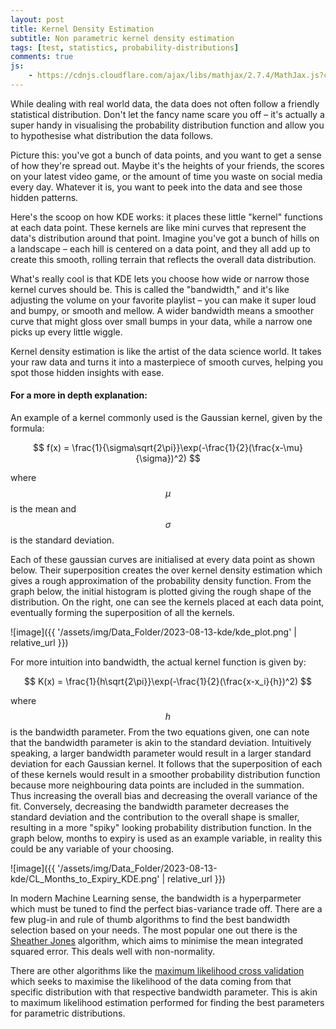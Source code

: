 ```yaml
---
layout: post
title: Kernel Density Estimation
subtitle: Non parametric kernel density estimation
tags: [test, statistics, probability-distributions]
comments: true
js:
    - https://cdnjs.cloudflare.com/ajax/libs/mathjax/2.7.4/MathJax.js?config=TeX-MML-AM_CHTML
---
```

While dealing with real world data, the data does not often follow a friendly statistical distribution. 
Don't let the fancy name scare you off – it's actually a super handy in visualising the probability distribution function 
and allow you to hypothesise what distribution the data follows.

Picture this: you've got a bunch of data points, and you want to get a sense of how they're spread out. 
Maybe it's the heights of your friends, the scores on your latest video game, or the amount of time you waste on social 
media every day. Whatever it is, you want to peek into the data and see those hidden patterns.

Here's the scoop on how KDE works: it places these little "kernel" functions at each data point. These kernels are like 
mini curves that represent the data's distribution around that point. Imagine you've got a bunch of hills on a landscape
– each hill is centered on a data point, and they all add up to create this smooth, rolling terrain that reflects the 
overall data distribution. 

What's really cool is that KDE lets you choose how wide or narrow those kernel curves should be. This is called the 
"bandwidth," and it's like adjusting the volume on your favorite playlist – you can make it super loud and bumpy, or 
smooth and mellow. A wider bandwidth means a smoother curve that might gloss over small bumps in your data, while a 
narrow one picks up every little wiggle.

Kernel density estimation is like the artist of the data science world. It takes your raw data and turns it into a 
masterpiece of smooth curves, helping you spot those hidden insights with ease. 

#### For a more in depth explanation:

An example of a kernel commonly used is the Gaussian kernel, given by the formula:

$$
f(x) = \frac{1}{\sigma\sqrt{2\pi}}\exp(-\frac{1}{2}(\frac{x-\mu}{\sigma})^2)
$$

where $$\mu$$ is the mean and $$\sigma$$ is the standard deviation.

Each of these gaussian curves are initialised at every data point as shown below. Their superposition creates the over 
kernel density estimation which gives a rough approximation of the probability density function. From the graph below,
the initial histogram is plotted giving the rough shape of the distribution. On the right, one can see the kernels placed at
each data point, eventually forming the superposition of all the kernels.

![image]({{ '/assets/img/Data_Folder/2023-08-13-kde/kde_plot.png' | relative_url }})

For more intuition into bandwidth, the actual kernel function is given by: 

$$
K(x) = \frac{1}{h\sqrt{2\pi}}\exp(-\frac{1}{2}(\frac{x-x_i}{h})^2)
$$

where $$h$$ is the bandwidth parameter. From the two equations given, one can note that the bandwidth parameter is 
akin to the standard deviation. Intuitively speaking, a larger bandwidth parameter would result in a larger standard 
deviation for each Gaussian kernel. It follows that the superposition of each of these kernels would result in a 
smoother probability distribution function because more neighbouring data points are included in the summation. 
Thus increasing the overall bias and decreasing the overall variance of the fit. Conversely, decreasing the bandwidth 
parameter decreases the standard deviation and the contribution to the overall shape is smaller, resulting in a more 
"spiky" looking probability distribution function. In the graph below, months to expiry is used as an example variable, in reality
this could be any variable of your choosing.

![image]({{ '/assets/img/Data_Folder/2023-08-13-kde/CL_Months_to_Expiry_KDE.png' | relative_url }})

In modern Machine Learning sense, the bandwidth is a hyperparmeter which must be tuned to find the perfect bias-variance
trade off. There are a few plug-in and rule of thumb algorithms to find the best bandwidth selection based on your needs.
The most popular one out there is the [Sheather Jones](https://www.jstor.org/stable/2345597) algorithm, which aims to 
minimise the mean integrated squared error. This deals well with non-normality. 

There are other algorithms like the [maximum likelihood cross validation](https://www.sciencedirect.com/science/article/abs/pii/0010480985900060)
which seeks to maximise the likelihood of the data coming from that specific distribution with that respective bandwidth parameter. This is akin to maximum 
likelihood estimation performed for finding the best parameters for parametric distributions. 

